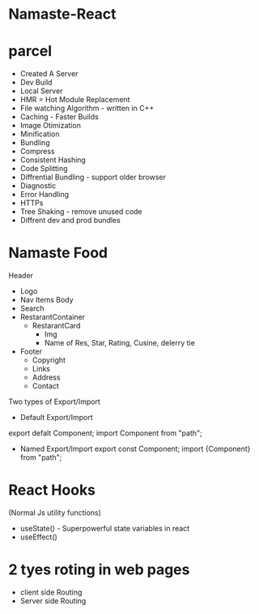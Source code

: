 # Namaste-React

# parcel 
- Created A Server
- Dev Build
- Local Server
- HMR = Hot Module Replacement
- File watching Algorithm - written in C++
- Caching - Faster Builds
- Image Otimization
- Minification
- Bundling
- Compress
- Consistent Hashing
- Code Splitting
- Diffrential Bundling - support older browser
- Diagnostic
- Error Handling
- HTTPs
- Tree Shaking - remove unused code 
- Diffrent dev and prod bundles

# Namaste Food
Header
- Logo
- Nav Items
Body
- Search
- RestarantContainer
  - RestarantCard
    - Img
    - Name of Res, Star, Rating, Cusine, delerry tie
- Footer
  - Copyright
  - Links
  - Address
  - Contact


Two types of Export/Import
- Default Export/Import

export defalt Component;
import Component from "path";

- Named Export/Import
export const Component;
import {Component} from "path";

# React Hooks
(Normal Js utility functions)
- useState() - Superpowerful state variables in react
- useEffect()

# 2 tyes roting in web pages
- client side Routing
- Server side Routing

